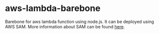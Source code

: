 # aws-lambda-barebone
Barebone for aws lambda function using node.js. It can be deployed using AWS SAM.
More information about SAM can be found [here](https://github.com/awslabs/serverless-application-model).
